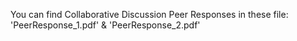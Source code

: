 You can find Collaborative Discussion Peer Responses in these file: 'PeerResponse_1.pdf' & 'PeerResponse_2.pdf'
